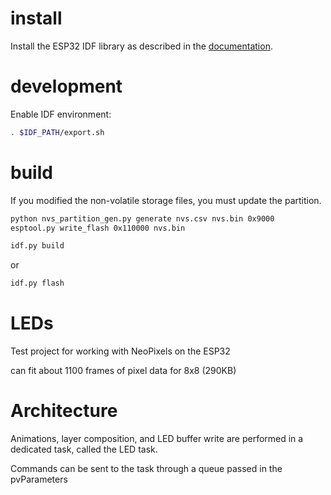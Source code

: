 # install
Install the ESP32 IDF library as described in the [documentation](https://docs.espressif.com/projects/esp-idf/en/latest/).

# development
Enable IDF environment:
```bash
. $IDF_PATH/export.sh
```

# build
If you modified the non-volatile storage files, you must update the partition.

```bash
python nvs_partition_gen.py generate nvs.csv nvs.bin 0x9000
esptool.py write_flash 0x110000 nvs.bin
```


```bash
idf.py build
```

or

```bash
idf.py flash
```

# LEDs
Test project for working with NeoPixels on the ESP32

can fit about 1100 frames of pixel data for 8x8 (290KB)

# Architecture
Animations, layer composition, and LED buffer write are performed in a dedicated task, called the LED task.

Commands can be sent to the task through a queue passed in the pvParameters
